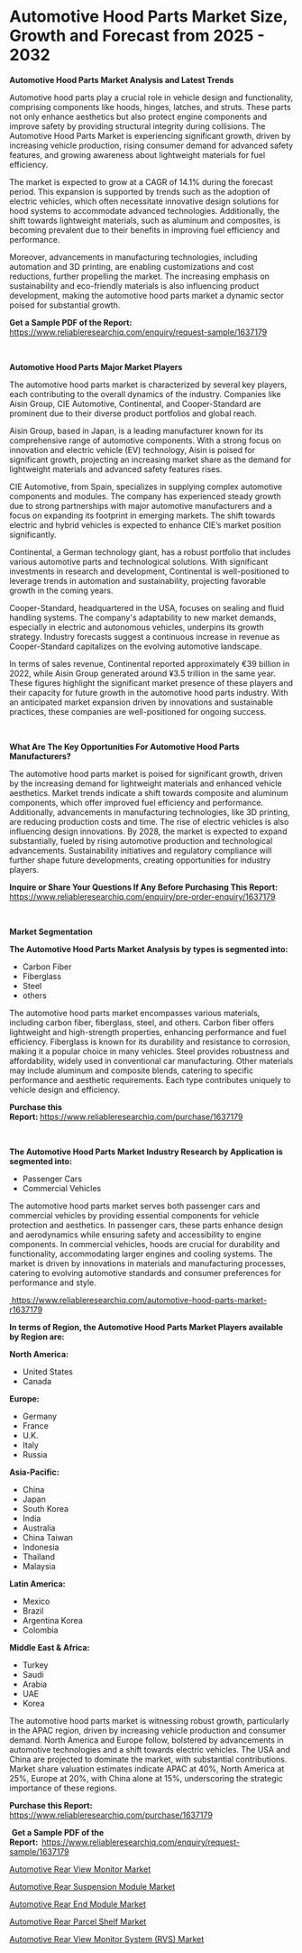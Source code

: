 <p><h1>Automotive Hood Parts Market Size, Growth and Forecast from 2025 - 2032</h1></p><p><strong>Automotive Hood Parts Market Analysis and Latest Trends</strong></p>
<p><p>Automotive hood parts play a crucial role in vehicle design and functionality, comprising components like hoods, hinges, latches, and struts. These parts not only enhance aesthetics but also protect engine components and improve safety by providing structural integrity during collisions. The Automotive Hood Parts Market is experiencing significant growth, driven by increasing vehicle production, rising consumer demand for advanced safety features, and growing awareness about lightweight materials for fuel efficiency.</p><p>The market is expected to grow at a CAGR of 14.1% during the forecast period. This expansion is supported by trends such as the adoption of electric vehicles, which often necessitate innovative design solutions for hood systems to accommodate advanced technologies. Additionally, the shift towards lightweight materials, such as aluminum and composites, is becoming prevalent due to their benefits in improving fuel efficiency and performance.</p><p>Moreover, advancements in manufacturing technologies, including automation and 3D printing, are enabling customizations and cost reductions, further propelling the market. The increasing emphasis on sustainability and eco-friendly materials is also influencing product development, making the automotive hood parts market a dynamic sector poised for substantial growth.</p></p>
<p><strong>Get a Sample PDF of the Report:&nbsp;</strong> <a href="https://www.reliableresearchiq.com/enquiry/request-sample/1637179?utm_campaign=1129&utm_medium=2&utm_source=Github&utm_content=ia&utm_term=23032025&utm_id=automotive-hood-parts">https://www.reliableresearchiq.com/enquiry/request-sample/1637179</a></p>
<p>&nbsp;</p>
<p><strong>Automotive Hood Parts Major Market Players</strong></p>
<p><p>The automotive hood parts market is characterized by several key players, each contributing to the overall dynamics of the industry. Companies like Aisin Group, CIE Automotive, Continental, and Cooper-Standard are prominent due to their diverse product portfolios and global reach.</p><p>Aisin Group, based in Japan, is a leading manufacturer known for its comprehensive range of automotive components. With a strong focus on innovation and electric vehicle (EV) technology, Aisin is poised for significant growth, projecting an increasing market share as the demand for lightweight materials and advanced safety features rises.</p><p>CIE Automotive, from Spain, specializes in supplying complex automotive components and modules. The company has experienced steady growth due to strong partnerships with major automotive manufacturers and a focus on expanding its footprint in emerging markets. The shift towards electric and hybrid vehicles is expected to enhance CIE’s market position significantly.</p><p>Continental, a German technology giant, has a robust portfolio that includes various automotive parts and technological solutions. With significant investments in research and development, Continental is well-positioned to leverage trends in automation and sustainability, projecting favorable growth in the coming years.</p><p>Cooper-Standard, headquartered in the USA, focuses on sealing and fluid handling systems. The company's adaptability to new market demands, especially in electric and autonomous vehicles, underpins its growth strategy. Industry forecasts suggest a continuous increase in revenue as Cooper-Standard capitalizes on the evolving automotive landscape.</p><p>In terms of sales revenue, Continental reported approximately €39 billion in 2022, while Aisin Group generated around ¥3.5 trillion in the same year. These figures highlight the significant market presence of these players and their capacity for future growth in the automotive hood parts industry. With an anticipated market expansion driven by innovations and sustainable practices, these companies are well-positioned for ongoing success.</p></p>
<p>&nbsp;</p>
<p><strong>What Are The Key Opportunities For Automotive Hood Parts Manufacturers?</strong></p>
<p><p>The automotive hood parts market is poised for significant growth, driven by the increasing demand for lightweight materials and enhanced vehicle aesthetics. Market trends indicate a shift towards composite and aluminum components, which offer improved fuel efficiency and performance. Additionally, advancements in manufacturing technologies, like 3D printing, are reducing production costs and time. The rise of electric vehicles is also influencing design innovations. By 2028, the market is expected to expand substantially, fueled by rising automotive production and technological advancements. Sustainability initiatives and regulatory compliance will further shape future developments, creating opportunities for industry players.</p></p>
<p><strong>Inquire or Share Your Questions If Any Before Purchasing This Report:</strong> <a href="https://www.reliableresearchiq.com/enquiry/pre-order-enquiry/1637179?utm_campaign=1129&utm_medium=2&utm_source=Github&utm_content=ia&utm_term=23032025&utm_id=automotive-hood-parts">https://www.reliableresearchiq.com/enquiry/pre-order-enquiry/1637179</a></p>
<p>&nbsp;</p>
<p><strong>Market Segmentation</strong></p>
<p><strong>The Automotive Hood Parts Market Analysis by types is segmented into:</strong></p>
<p><ul><li>Carbon Fiber</li><li>Fiberglass</li><li>Steel</li><li>others</li></ul></p>
<p><p>The automotive hood parts market encompasses various materials, including carbon fiber, fiberglass, steel, and others. Carbon fiber offers lightweight and high-strength properties, enhancing performance and fuel efficiency. Fiberglass is known for its durability and resistance to corrosion, making it a popular choice in many vehicles. Steel provides robustness and affordability, widely used in conventional car manufacturing. Other materials may include aluminum and composite blends, catering to specific performance and aesthetic requirements. Each type contributes uniquely to vehicle design and efficiency.</p></p>
<p><strong>Purchase this Report:&nbsp;</strong><a href="https://www.reliableresearchiq.com/purchase/1637179?utm_campaign=1129&utm_medium=2&utm_source=Github&utm_content=ia&utm_term=23032025&utm_id=automotive-hood-parts">https://www.reliableresearchiq.com/purchase/1637179</a></p>
<p>&nbsp;</p>
<p><strong>The Automotive Hood Parts Market Industry Research by Application is segmented into:</strong></p>
<p><ul><li>Passenger Cars</li><li>Commercial Vehicles</li></ul></p>
<p><p>The automotive hood parts market serves both passenger cars and commercial vehicles by providing essential components for vehicle protection and aesthetics. In passenger cars, these parts enhance design and aerodynamics while ensuring safety and accessibility to engine components. In commercial vehicles, hoods are crucial for durability and functionality, accommodating larger engines and cooling systems. The market is driven by innovations in materials and manufacturing processes, catering to evolving automotive standards and consumer preferences for performance and style.</p></p>
<p><a href="https://www.reliableresearchiq.com/automotive-hood-parts-market-r1637179?utm_campaign=1129&utm_medium=2&utm_source=Github&utm_content=ia&utm_term=23032025&utm_id=automotive-hood-parts">&nbsp;https://www.reliableresearchiq.com/automotive-hood-parts-market-r1637179</a></p>
<p><strong>In terms of Region, the Automotive Hood Parts Market Players available by Region are:</strong></p>
<p>
    <p> <strong> North America: </strong>
        <ul>
            <li>United States</li>
            <li>Canada</li>
        </ul>
        </p> 
    <p> <strong> Europe: </strong>
        <ul>
            <li>Germany</li>
            <li>France</li>
            <li>U.K.</li>
            <li>Italy</li>
            <li>Russia</li>
        </ul>
        </p> 
    <p> <strong> Asia-Pacific: </strong>
        <ul>
            <li>China</li>
            <li>Japan</li>
            <li>South Korea</li>
            <li>India</li>
            <li>Australia</li>
            <li>China Taiwan</li>
            <li>Indonesia</li>
            <li>Thailand</li>
            <li>Malaysia</li>
        </ul>
        </p> 
    <p> <strong> Latin America: </strong>
        <ul>
            <li>Mexico</li>
            <li>Brazil</li>
            <li>Argentina Korea</li>
            <li>Colombia</li>
        </ul>
        </p> 
    <p> <strong> Middle East & Africa: </strong>
        <ul>
            <li>Turkey</li>
            <li>Saudi</li>
            <li>Arabia</li>
            <li>UAE</li>
            <li>Korea</li>
        </ul>
    </p>
    </p>
<p><p>The automotive hood parts market is witnessing robust growth, particularly in the APAC region, driven by increasing vehicle production and consumer demand. North America and Europe follow, bolstered by advancements in automotive technologies and a shift towards electric vehicles. The USA and China are projected to dominate the market, with substantial contributions. Market share valuation estimates indicate APAC at 40%, North America at 25%, Europe at 20%, with China alone at 15%, underscoring the strategic importance of these regions.</p></p>
<p><strong>Purchase this Report: </strong><a href="https://www.reliableresearchiq.com/purchase/1637179?utm_campaign=1129&utm_medium=2&utm_source=Github&utm_content=ia&utm_term=23032025&utm_id=automotive-hood-parts">https://www.reliableresearchiq.com/purchase/1637179</a></p>
<p>&nbsp;<strong>Get a Sample PDF of the Report:&nbsp;&nbsp;</strong><a href="https://www.reliableresearchiq.com/enquiry/request-sample/1637179?utm_campaign=1129&utm_medium=2&utm_source=Github&utm_content=ia&utm_term=23032025&utm_id=automotive-hood-parts">https://www.reliableresearchiq.com/enquiry/request-sample/1637179</a></p>
<p><strong></strong></p>
<p><p><a href="https://github.com/stunzkocotpv/Market-Research-Report-List-1/blob/main/automotive-rear-view-monitor-market.md?utm_campaign=1129&utm_medium=2&utm_source=Github&utm_content=ia&utm_term=23032025&utm_id=automotive-hood-parts">Automotive Rear View Monitor Market</a></p><p><a href="https://github.com/iwanesucices/Market-Research-Report-List-1/blob/main/automotive-rear-suspension-module-market.md?utm_campaign=1129&utm_medium=2&utm_source=Github&utm_content=ia&utm_term=23032025&utm_id=automotive-hood-parts">Automotive Rear Suspension Module Market</a></p><p><a href="https://github.com/sulvantomppa/Market-Research-Report-List-1/blob/main/automotive-rear-end-module-market.md?utm_campaign=1129&utm_medium=2&utm_source=Github&utm_content=ia&utm_term=23032025&utm_id=automotive-hood-parts">Automotive Rear End Module Market</a></p><p><a href="https://github.com/snapetylerho/Market-Research-Report-List-1/blob/main/automotive-rear-parcel-shelf-market.md?utm_campaign=1129&utm_medium=2&utm_source=Github&utm_content=ia&utm_term=23032025&utm_id=automotive-hood-parts">Automotive Rear Parcel Shelf Market</a></p><p><a href="https://github.com/hatlepigna2s/Market-Research-Report-List-1/blob/main/automotive-rear-view-monitor-system-rvs-market.md?utm_campaign=1129&utm_medium=2&utm_source=Github&utm_content=ia&utm_term=23032025&utm_id=automotive-hood-parts">Automotive Rear View Monitor System (RVS) Market</a></p></p>